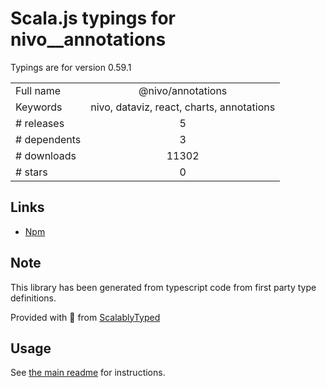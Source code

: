 
# Scala.js typings for nivo__annotations

Typings are for version 0.59.1



|                    |                 |
| ------------------ | :-------------: |
| Full name          | @nivo/annotations |
| Keywords           | nivo, dataviz, react, charts, annotations |
| # releases         | 5 |
| # dependents       | 3 |
| # downloads        | 11302 |
| # stars            | 0 |

## Links
- [Npm](https://www.npmjs.com/package/%40nivo%2Fannotations)
    


## Note
This library has been generated from typescript code from first party type definitions.

Provided with :purple_heart: from [ScalablyTyped](https://github.com/oyvindberg/ScalablyTyped)

## Usage
See [the main readme](../../readme.md) for instructions.


